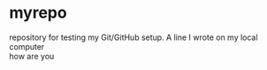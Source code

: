 # myrepo
repository for testing my Git/GitHub setup.
A line I wrote on my local computer  
how are you
